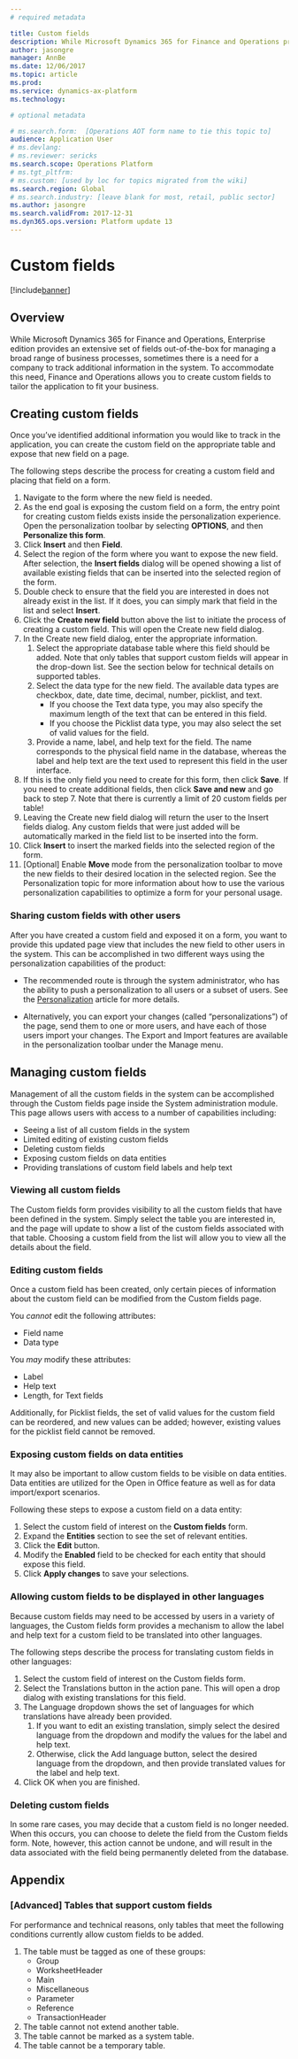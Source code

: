 ```yaml
---
# required metadata

title: Custom fields
description: While Microsoft Dynamics 365 for Finance and Operations provides an extensive set of fields out-of-the-box for managing a broad range of business processes, sometimes there is a need for a company to track additional information in the system. To accommodate this need, Finance and Operations allows you to create custom fields to tailor the application to fit your business.
author: jasongre
manager: AnnBe
ms.date: 12/06/2017
ms.topic: article
ms.prod: 
ms.service: dynamics-ax-platform
ms.technology: 

# optional metadata

# ms.search.form:  [Operations AOT form name to tie this topic to]
audience: Application User
# ms.devlang: 
# ms.reviewer: sericks
ms.search.scope: Operations Platform 
# ms.tgt_pltfrm: 
# ms.custom: [used by loc for topics migrated from the wiki]
ms.search.region: Global
# ms.search.industry: [leave blank for most, retail, public sector]
ms.author: jasongre
ms.search.validFrom: 2017-12-31
ms.dyn365.ops.version: Platform update 13
---
```


# Custom fields

[!include[banner](../includes/banner.md)] 

## Overview 
While Microsoft Dynamics 365 for Finance and Operations, Enterprise edition provides an extensive set of fields out-of-the-box for managing a broad range of business processes, sometimes there is a need for a company to track additional information in the system. To accommodate this need, Finance and Operations allows you to create custom fields to tailor the application to fit your business.

## Creating custom fields
Once you’ve identified additional information you would like to track in the application, you can create the custom field on the appropriate table and expose that new field on a page.   

The following steps describe the process for creating a custom field and placing that field on a form.  

1.   Navigate to the form where the new field is needed. 
2.   As the end goal is exposing the custom field on a form, the entry point for creating custom fields exists inside the personalization experience.  Open the personalization toolbar by selecting **OPTIONS**, and then **Personalize this form**. 
3.   Click **Insert** and then **Field**.  
4.   Select the region of the form where you want to expose the new field.  After selection, the **Insert fields** dialog will be opened showing a list of available existing fields that can be inserted into the selected region of the form.  
5.   Double check to ensure that the field you are interested in does not already exist in the list. If it does, you can simply mark that field in the list and select **Insert**.   
6.   Click the **Create new field** button above the list to initiate the process of creating a custom field. This will open the Create new field dialog.  
7.   In the Create new field dialog, enter the appropriate information.
     1.   Select the appropriate database table where this field should be added.  Note that only tables that support custom fields will appear in the drop-down list. See the section below for technical details on supported tables.  
     2.   Select the data type for the new field.  The available data types are checkbox, date, date time, decimal, number, picklist, and text.   
          - If you choose the Text data type, you may also specify the maximum length of the text that can be entered in this field. 
          - If you choose the Picklist data type, you may also select the set of valid values for the field.  
     3.   Provide a name, label, and help text for the field.  The name corresponds to the physical field name in the database, whereas the label and help text are the text used to represent this field in the user interface.  
8.   If this is the only field you need to create for this form, then click **Save**.  If you need to create additional fields, then click **Save and new** and go back to step 7. Note that there is currently a limit of 20 custom fields per table!
9.   Leaving the Create new field dialog will return the user to the Insert fields dialog.  Any custom fields that were just added will be automatically marked in the field list to be inserted into the form.  
10.   Click **Insert** to insert the marked fields into the selected region of the form. 
11.   [Optional] Enable **Move** mode from the personalization toolbar to move the new fields to their desired location in the selected region. See the Personalization topic for more information about how to use the various personalization capabilities to optimize a form for your personal usage.  

### Sharing custom fields with other users
After you have created a custom field and exposed it on a form, you want to provide this updated page view that includes the new field to other users in the system. This can be accomplished in two different ways using the personalization capabilities of the product:

-   The recommended route is through the system administrator, who has the ability to push a personalization to all users or a subset of users.  See the [Personalization](personalize-user-experience.md) article for more details. 

-   Alternatively, you can export your changes (called “personalizations”) of the page, send them to one or more users, and have each of those users import your changes.  The Export and Import features are available in the personalization toolbar under the Manage menu.  

## Managing custom fields

Management of all the custom fields in the system can be accomplished through the Custom fields page inside the System administration module.  This page allows users with access to a number of capabilities including: 
-   Seeing a list of all custom fields in the system
-   Limited editing of existing custom fields
-   Deleting custom fields
-   Exposing custom fields on data entities
-   Providing translations of custom field labels and help text

### Viewing all custom fields
The Custom fields form provides visibility to all the custom fields that have been defined in the system.  Simply select the table you are interested in, and the page will update to show a list of the custom fields associated with that table.  Choosing a custom field from the list will allow you to view all the details about the field.

### Editing custom fields
Once a custom field has been created, only certain pieces of information about the custom field can be modified from the Custom fields page.   

You *cannot* edit the following attributes: 
-   Field name
-   Data type

You *may* modify these attributes: 
-   Label 
-   Help text
-   Length, for Text fields

Additionally, for Picklist fields, the set of valid values for the custom field can be reordered, and new values can be added; however, existing values for the picklist field cannot be removed.   

### Exposing custom fields on data entities
It may also be important to allow custom fields to be visible on data entities.  Data entities are utilized for the Open in Office feature as well as for data import/export scenarios.  

Following these steps to expose a custom field on a data entity: 
1.   Select the custom field of interest on the **Custom fields** form. 
2.   Expand the **Entities** section to see the set of relevant entities.  
3.   Click the **Edit** button.
4.   Modify the **Enabled** field to be checked for each entity that should expose this field.  
5.   Click **Apply changes** to save your selections.  

### Allowing custom fields to be displayed in other languages
Because custom fields may need to be accessed by users in a variety of languages, the Custom fields form provides a mechanism to allow the label and help text for a custom field to be translated into other languages.  

The following steps describe the process for translating custom fields in other languages: 
1.   Select the custom field of interest on the Custom fields form. 
2.   Select the Translations button in the action pane.  This will open a drop dialog with existing translations for this field.
3.   The Language dropdown shows the set of languages for which translations have already been provided. 
     1.   If you want to edit an existing translation, simply select the desired language from the dropdown and modify the values for the label and help text.  
     2.   Otherwise, click the Add language button, select the desired language from the dropdown, and then provide translated values for the label and help text.  
4.   Click OK when you are finished.  

### Deleting custom fields
In some rare cases, you may decide that a custom field is no longer needed. When this occurs, you can choose to delete the field from the Custom fields form. Note, however, this action cannot be undone, and will result in the data associated with the field being permanently deleted from the database. 

## Appendix 
### [Advanced] Tables that support custom fields
For performance and technical reasons, only tables that meet the following conditions currently allow custom fields to be added. 
1.   The table must be tagged as one of these groups: 
     -   Group
     -   WorksheetHeader
     -   Main
     -   Miscellaneous
     -   Parameter
     -   Reference
     -   TransactionHeader
2.   The table cannot not extend another table.
3.   The table cannot be marked as a system table.
4.   The table cannot be a temporary table.
